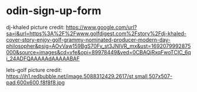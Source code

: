 # odin-sign-up-form

dj-khaled picture credit: https://www.google.com/url?sa=i&url=https%3A%2F%2Fwww.golfdigest.com%2Fstory%2Fdj-khaled-cover-story-enjoy-golf-grammy-nominated-producer-modern-day-philosopher&psig=AOvVaw159BgS70Fv_st3JNIVR_mx&ust=1692079992875000&source=images&cd=vfe&opi=89978449&ved=0CBAQjRxqFwoTCIC_6qi_24ADFQAAAAAdAAAAABAF 

lets-golf picture credit: https://ih1.redbubble.net/image.5088312429.2617/st,small,507x507-pad,600x600,f8f8f8.jpg